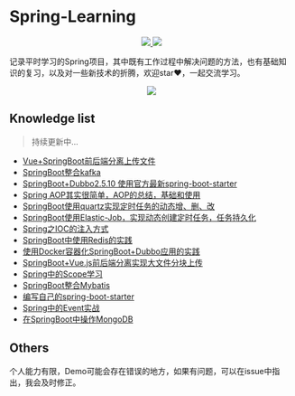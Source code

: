 # Spring-Learning
<p align="center">                        
 <a href="https://travis-ci.org/crossoverJie/SSM">
    <img src="https://travis-ci.org/crossoverJie/SSM.svg?branch=master" >
 </a>
 <a href="https://github.com/ellerbrock/open-source-badge/">
    <img src="https://badges.frapsoft.com/os/v1/open-source.svg?v=103" >
 </a>
<p>
记录平时学习的Spring项目，其中既有工作过程中解决问题的方法，也有基础知识的复习，以及对一些新技术的折腾，欢迎star❤️，一起交流学习。

<p align="center">                        
 <img src="https://ws4.sinaimg.cn/large/006tKfTcgy1frp4r8pdl3j31kw0g07bp.jpg">
 <br/>
<p>

## Knowledge list
> 持续更新中...

- [Vue+SpringBoot前后端分离上传文件](https://luoliangdsga.github.io/2018/04/18/Vue-SpringBoot实现前后端分离的文件上传/)
- [SpringBoot整合kafka](https://github.com/LuoLiangDSGA/SpringBoot-Learning/tree/master/boot-kafka)
- [SpringBoot+Dubbo2.5.10 使用官方最新spring-boot-starter](https://github.com/LuoLiangDSGA/SpringBoot-Learning/tree/master/boot-dubbo)
- [Spring AOP其实很简单，AOP的总结，基础和使用](https://luoliangdsga.github.io/2018/04/24/Spring-AOP其实很简单/)
- [SpringBoot使用quartz实现定时任务的动态增、删、改](https://github.com/LuoLiangDSGA/SpringBoot-Learning/tree/master/boot-quartz)
- [SpringBoot使用Elastic-Job，实现动态创建定时任务，任务持久化](https://luoliangdsga.github.io/2018/04/17/SpringBoot-ElasticJob/)
- [Spring之IOC的注入方式](https://luoliangdsga.github.io/2018/05/09/Spring之IOC的注入方式/)
- [SpringBoot中使用Redis的实践](https://luoliangdsga.github.io/2018/05/22/SpringBoot中使用Redis的实践/)
- [使用Docker容器化SpringBoot+Dubbo应用的实践](https://luoliangdsga.github.io/2018/06/10/使用Docker容器化SpringBoot-Dubbo应用的实践/)
- [SpringBoot+Vue.js前后端分离实现大文件分块上传](https://luoliangdsga.github.io/2018/06/25/SpringBoot-Vue-js前后端分离实现大文件分块上传/)
- [Spring中的Scope学习](https://luoliangdsga.github.io/2018/12/12/浅尝Spring中的Scope/)
- [SpringBoot整合Mybatis](https://luoliangdsga.github.io/2019/01/17/SpringBoot整合Mybatis/)
- [编写自己的spring-boot-starter](https://luoliangdsga.github.io/2019/07/17/%E7%BC%96%E5%86%99%E8%87%AA%E5%B7%B1%E7%9A%84spring-boot-starter/)
- [Spring中的Event实战](https://luoliangdsga.github.io/2019/09/19/Spring%E4%B8%AD%E7%9A%84Event%E5%AE%9E%E6%88%98/)
- [在SpringBoot中操作MongoDB](https://github.com/LuoLiangDSGA/spring-learning/tree/master/boot-mongodb)


## Others

个人能力有限，Demo可能会存在错误的地方，如果有问题，可以在issue中指出，我会及时修正。
